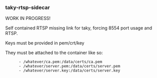 ### taky-rtsp-sidecar

WORK IN PROGRESS!

Self contained RTSP missing link for taky, forcing 8554 port usage and RTSP.

Keys must be provided in pem/crt/key

They must be attached to the container like so: 
```
      - /whatever/ca.pem:/data/certs/ca.pem
      - /whatever/server.pem:/data/certs/server.pem
      - /whatever/server.key:/data/certs/server.key
```

